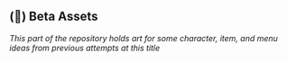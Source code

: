 ## (:floppy_disk:) Beta Assets

*This part of the repository holds art for some character, item, and menu ideas from previous attempts at this title*
